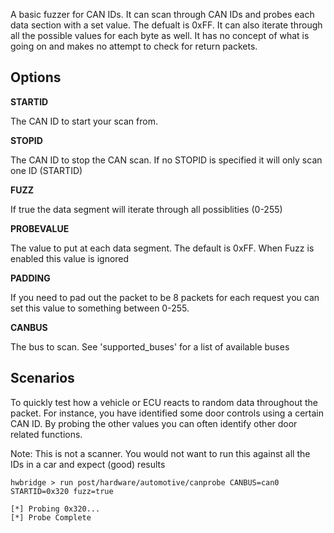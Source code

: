 A basic fuzzer for CAN IDs.  It can scan through CAN IDs and probes each data section
with a set value.  The defualt is 0xFF. It can also iterate through all the possible
values for each byte as well.  It has no concept of what is going on and makes no
attempt to check for return packets.

## Options

  **STARTID**

  The CAN ID to start your scan from.

  **STOPID**

  The CAN ID to stop the CAN scan.  If no STOPID is specified it will only scan one ID (STARTID)

  **FUZZ**

  If true the data segment will iterate through all possiblities (0-255)

  **PROBEVALUE**

  The value to put at each data segment.  The default is 0xFF.  When Fuzz is enabled this value is ignored

  **PADDING**

  If you need to pad out the packet to be 8 packets for each request you can set this value to something between 0-255.

  **CANBUS**

  The bus to scan.  See 'supported_buses' for a list of available buses

## Scenarios

  To quickly test how a vehicle or ECU reacts to random data throughout the packet.  For instance, you
have identified some door controls using a certain CAN ID.  By probing the other values you can often identify
other door related functions.

Note:  This is not a scanner.  You would not want to run this against all the IDs in a car and expect (good) results

```
hwbridge > run post/hardware/automotive/canprobe CANBUS=can0 STARTID=0x320 fuzz=true

[*] Probing 0x320...
[*] Probe Complete

```
